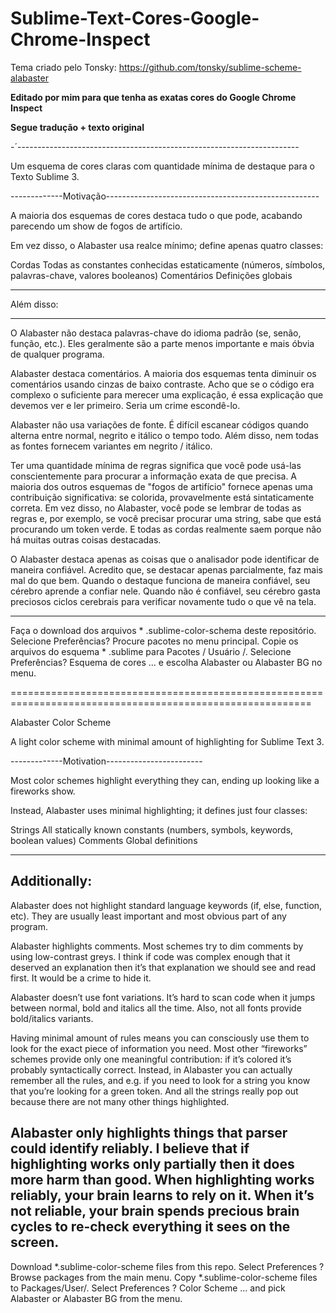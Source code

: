 # Sublime-Text-Cores-Google-Chrome-Inspect
Tema criado pelo Tonsky: https://github.com/tonsky/sublime-scheme-alabaster

**Editado por mim para que tenha as exatas cores do Google Chrome Inspect**

**Segue tradução + texto original**

-´----------------------------------------------------------------------

Um esquema de cores claras com quantidade mínima de destaque para o Texto Sublime 3.

-------------Motivação-----------------------------------------------------

A maioria dos esquemas de cores destaca tudo o que pode, acabando parecendo um show de fogos de artifício.

Em vez disso, o Alabaster usa realce mínimo; define apenas quatro classes:

Cordas
Todas as constantes conhecidas estaticamente (números, símbolos, palavras-chave, valores booleanos)
Comentários
Definições globais

-------------------------------------------------- -----------------
Além disso:
-------------------------------------------------- ----------------

O Alabaster não destaca palavras-chave do idioma padrão (se, senão, função, etc.). Eles geralmente são a parte menos importante e mais óbvia de qualquer programa.

Alabaster destaca comentários. A maioria dos esquemas tenta diminuir os comentários usando cinzas de baixo contraste. Acho que se o código era complexo o suficiente para merecer uma explicação, é essa explicação que devemos ver e ler primeiro. Seria um crime escondê-lo.

Alabaster não usa variações de fonte. É difícil escanear códigos quando alterna entre normal, negrito e itálico o tempo todo. Além disso, nem todas as fontes fornecem variantes em negrito / itálico.

Ter uma quantidade mínima de regras significa que você pode usá-las conscientemente para procurar a informação exata de que precisa. A maioria dos outros esquemas de "fogos de artifício" fornece apenas uma contribuição significativa: se colorida, provavelmente está sintaticamente correta. Em vez disso, no Alabaster, você pode se lembrar de todas as regras e, por exemplo, se você precisar procurar uma string, sabe que está procurando um token verde. E todas as cordas realmente saem porque não há muitas outras coisas destacadas.

O Alabaster destaca apenas as coisas que o analisador pode identificar de maneira confiável. Acredito que, se destacar apenas parcialmente, faz mais mal do que bem. Quando o destaque funciona de maneira confiável, seu cérebro aprende a confiar nele. Quando não é confiável, seu cérebro gasta preciosos ciclos cerebrais para verificar novamente tudo o que vê na tela.
-------------------------------------------------- -------------------------------------------------- -

Faça o download dos arquivos * .sublime-color-schema deste repositório.
Selecione Preferências? Procure pacotes no menu principal.
Copie os arquivos do esquema * .sublime para Pacotes / Usuário /.
Selecione Preferências? Esquema de cores ... e escolha Alabaster ou Alabaster BG no menu.

==========================================================================================================

Alabaster Color Scheme

A light color scheme with minimal amount of highlighting for Sublime Text 3.

-------------Motivation------------------------

Most color schemes highlight everything they can, ending up looking like a fireworks show.

Instead, Alabaster uses minimal highlighting; it defines just four classes:

Strings
All statically known constants (numbers, symbols, keywords, boolean values)
Comments
Global definitions

-------------------------------------------------------------------
Additionally:
------------------------------------------------------------------

Alabaster does not highlight standard language keywords (if, else, function, etc). They are usually least important and most obvious part of any program.

Alabaster highlights comments. Most schemes try to dim comments by using low-contrast greys. I think if code was complex enough that it deserved an explanation then it’s that explanation we should see and read first. It would be a crime to hide it.

Alabaster doesn’t use font variations. It’s hard to scan code when it jumps between normal, bold and italics all the time. Also, not all fonts provide bold/italics variants.

Having minimal amount of rules means you can consciously use them to look for the exact piece of information you need. Most other “fireworks” schemes provide only one meaningful contribution: if it’s colored it’s probably syntactically correct. Instead, in Alabaster you can actually remember all the rules, and e.g. if you need to look for a string you know that you’re looking for a green token. And all the strings really pop out because there are not many other things highlighted.

Alabaster only highlights things that parser could identify reliably. I believe that if highlighting works only partially then it does more harm than good. When highlighting works reliably, your brain learns to rely on it. When it’s not reliable, your brain spends precious brain cycles to re-check everything it sees on the screen.
------------------------------------------------------------------------------------------------------

Download *.sublime-color-scheme files from this repo.
Select Preferences ? Browse packages from the main menu.
Copy *.sublime-color-scheme files to Packages/User/.
Select Preferences ? Color Scheme ... and pick Alabaster or Alabaster BG from the menu.
